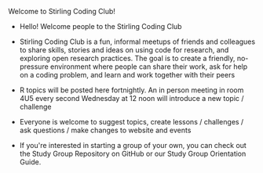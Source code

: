 

Welcome to Stirling Coding Club!

*	Hello! Welcome people to the Stirling Coding Club

*	Stirling Coding Club is a fun, informal meetups of friends and colleagues to share skills, stories and ideas on using code for research, and exploring open research practices. The goal is to create a friendly, no-pressure environment where people can share their work, ask for help on a coding problem, and learn and work together with their peers

*	R topics will be posted here fortnightly. An in person meeting in room 4U5 every second Wednesday at 12 noon will introduce a new topic / challenge

*	Everyone is welcome to suggest topics, create lessons / challenges / ask questions / make changes to website and events

*	If you're interested in starting a group of your own, you can check out the Study Group Repository on GitHub or our Study Group Orientation Guide.
